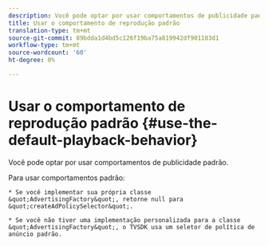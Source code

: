 ```yaml
---
description: Você pode optar por usar comportamentos de publicidade padrão.
title: Usar o comportamento de reprodução padrão
translation-type: tm+mt
source-git-commit: 89bdda1d4bd5c126f19ba75a819942df901183d1
workflow-type: tm+mt
source-wordcount: '60'
ht-degree: 0%

---
```



# Usar o comportamento de reprodução padrão {#use-the-default-playback-behavior}

Você pode optar por usar comportamentos de publicidade padrão.

Para usar comportamentos padrão:

    * Se você implementar sua própria classe &quot;AdvertisingFactory&quot;, retorne null para &quot;createAdPolicySelector&quot;.
    
    * Se você não tiver uma implementação personalizada para a classe &quot;AdvertisingFactory&quot;, o TVSDK usa um seletor de política de anúncio padrão.